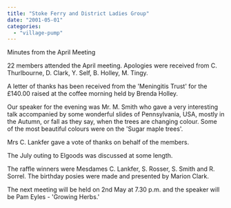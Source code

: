 ```yaml
---
title: "Stoke Ferry and District Ladies Group"
date: "2001-05-01"
categories: 
  - "village-pump"
---
```


Minutes from the April Meeting

22 members attended the April meeting. Apologies were received from C. Thurlbourne, D. Clark, Y. Self, B. Holley, M. Tingy.

A letter of thanks has been received from the 'Meningitis Trust' for the £140.00 raised at the coffee morning held by Brenda Holley.

Our speaker for the evening was Mr. M. Smith who gave a very interesting talk accompanied by some wonderful slides of Pennsylvania, USA, mostly in the Autumn, or fall as they say, when the trees are changing colour. Some of the most beautiful colours were on the 'Sugar maple trees'.

Mrs C. Lankfer gave a vote of thanks on behalf of the members.

The July outing to Elgoods was discussed at some length.

The raffle winners were Mesdames C. Lankfer, S. Rosser, S. Smith and R. Sorrel. The birthday posies were made and presented by Marion Clark.

The next meeting will be held on 2nd May at 7.30 p.m. and the speaker will be Pam Eyles - 'Growing Herbs.'
